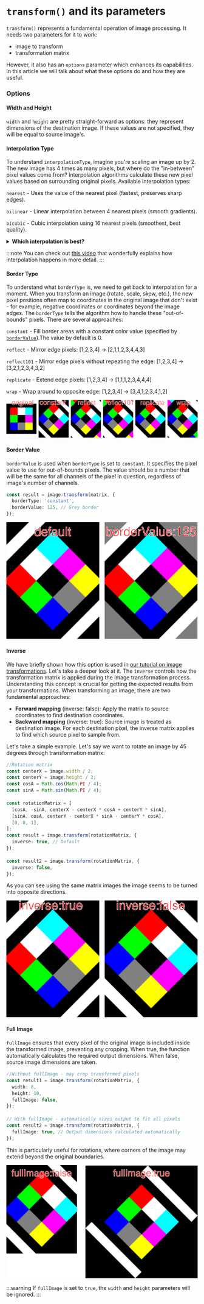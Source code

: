# `transform()` and its parameters

`transform()` represents a fundamental operation of image processing. It needs two parameters for it to work:

- image to transform
- transformation matrix

However, it also has an `options` parameter which enhances its capabilities.
In this article we will talk about what these options do and how they are useful.

### Options

#### Width and Height

`width` and `height` are pretty straight-forward as options: they represent dimensions of the destination image. If these values are not specified, they will be equal to source image's.

#### Interpolation Type

To understand `interpolationType`, imagine you're scaling an image up by 2. The new image has 4 times as many pixels, but where do the "in-between" pixel values come from? Interpolation algorithms calculate these new pixel values based on surrounding original pixels.
Available interpolation types:

`nearest` - Uses the value of the nearest pixel (fastest, preserves sharp edges).

`bilinear` - Linear interpolation between 4 nearest pixels (smooth gradients).

`bicubic` - Cubic interpolation using 16 nearest pixels (smoothest, best quality).

<details>
<summary>
<b>Which interpolation is best?</b>
</summary>

You might be thinking that `bicubic` will be always the way to go since it should transfer the most details from the source. However, that's not always the case.
Let's take a look at this simple 10x10 image (image was enlarged here for display purposes):

![Test image](./images/transform-parameters/original.png)

And now let's enlarge the image by a factor of 10 using different interpolations:

```ts
const resizeMatrix = [
  [10, 0, 0],
  [0, 10, 0],
  [0, 0, 1],
];
const newImage = image.transform(resizeMatrix, {
  fullImage: true,
  interpolationType: 'nearest',
});
const newImage2 = image.transform(resizeMatrix, {
  fullImage: true,
  interpolationType: 'bilinear',
});
const newImage3 = image.transform(resizeMatrix, {
  fullImage: true,
  interpolationType: 'bicubic',
});
```

And see the results:

![Interpolations](images/transform-parameters/interpolations.svg)

As you can see, sometimes, `nearest` can be a better choice for interpolation algorithm, because it handles abrupt color changes better. This is just one of the examples that shows that "smoothest" does not always equal to "best".

</details>

:::note
You can check out [this video](https://www.youtube.com/watch?v=AqscP7rc8_M) that wonderfully explains how interpolation happens in more detail.
:::

#### Border Type

To understand what `borderType` is, we need to get back to interpolation for a moment. When you transform an image (rotate, scale, skew, etc.), the new pixel positions often map to coordinates in the original image that don't exist - for example, negative coordinates or coordinates beyond the image edges. The `borderType` tells the algorithm how to handle these "out-of-bounds" pixels. There are several approaches:

`constant` - Fill border areas with a constant color value (specified by [`borderValue`](./transform-function-and-its-parameters.md#border-value)).The value by default is 0.

`reflect` - Mirror edge pixels: [1,2,3,4] → [2,1,1,2,3,4,4,3]

`reflect101` - Mirror edge pixels without repeating the edge: [1,2,3,4] → [3,2,1,2,3,4,3,2]

`replicate` - Extend edge pixels: [1,2,3,4] → [1,1,1,2,3,4,4,4]

`wrap` - Wrap around to opposite edge: [1,2,3,4] → [3,4,1,2,3,4,1,2]

![Border types](./images/transform-parameters/borderTypes.svg)

#### Border Value

`borderValue` is used when `borderType` is set to `constant`. It specifies the pixel value to use for out-of-bounds pixels. The value should be a number that will be the same for all channels of the pixel in question, regardless of image's number of channels.

```ts
const result = image.transform(matrix, {
  borderType: 'constant',
  borderValue: 125, // Grey border
});
```

![Border types](./images/transform-parameters/borderValueTest.svg)

#### Inverse

We have briefly shown how this option is used in [our tutorial on image transformations](../tutorials/applying-transform-function-on-images.md). Let's take a deeper look at it.
The `inverse` controls how the transformation matrix is applied during the image transformation process. Understanding this concept is crucial for getting the expected results from your transformations.
When transforming an image, there are two fundamental approaches:

- **Forward mapping** (inverse: false): Apply the matrix to source coordinates to find destination coordinates.
- **Backward mapping** (inverse: true): Source image is treated as destination image. For each destination pixel, the inverse matrix applies to find which source pixel to sample from.

Let's take a simple example. Let's say we want to rotate an image by 45 degrees through transformation matrix:

```ts
//Rotation matrix
const centerX = image.width / 2;
const centerY = image.height / 2;
const cosA = Math.cos(Math.PI / 4);
const sinA = Math.sin(Math.PI / 4);

const rotationMatrix = [
  [cosA, -sinA, centerX - centerX * cosA + centerY * sinA],
  [sinA, cosA, centerY - centerX * sinA - centerY * cosA],
  [0, 0, 1],
];
const result = image.transform(rotationMatrix, {
  inverse: true, // Default
});

const result2 = image.transform(rotationMatrix, {
  inverse: false,
});
```

As you can see using the same matrix images the image seems to be turned into opposite directions.

![inverse test](./images/transform-parameters/inverseTest.svg)

#### Full Image

`fullImage` ensures that every pixel of the original image is included inside the transformed image, preventing any cropping. When true, the function automatically calculates the required output dimensions. When false, source image dimensions are taken.

```ts
//Without fullImage - may crop transformed pixels
const result1 = image.transform(rotationMatrix, {
  width: 8,
  height: 10,
  fullImage: false,
});

// With fullImage - automatically sizes output to fit all pixels
const result2 = image.transform(rotationMatrix, {
  fullImage: true, // Output dimensions calculated automatically
});
```

This is particularly useful for rotations, where corners of the image may extend beyond the original boundaries.

![fullImage test](./images/transform-parameters/fullImageTest.svg)

:::warning
If `fullImage` is set to `true`, the `width` and `height` parameters will be ignored.
:::
